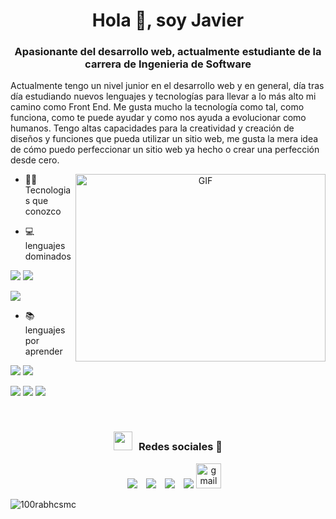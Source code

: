 <h1 align="center">Hola 👋, soy Javier </h1>

<h3 align="center">Apasionante del desarrollo web, actualmente estudiante de la carrera de Ingenieria de Software</h3>

<p>Actualmente tengo un nivel junior en el desarrollo web y en general, día tras día estudiando nuevos lenguajes y tecnologías para llevar a lo más alto mi camino como Front End. Me gusta mucho la tecnología como tal, como funciona, como te puede ayudar y como nos ayuda a evolucionar como humanos. Tengo altas capacidades para la creatividad y creación de diseños y funciones que pueda utilizar un sitio web, me gusta la mera idea de cómo puedo perfeccionar un sitio web ya hecho o crear una perfección desde cero. </p>


<a target="_blank" align="center">
  <img align="right" top="500" height="300" width="400" alt="GIF" src="https://media.giphy.com/media/SWoSkN6DxTszqIKEqv/giphy.gif">
</a>

- 👨‍💻 Tecnologias que conozco


- 💻 lenguajes dominados

<img src="https://img.shields.io/badge/HTML5-E34F26?style=for-the-badge&logo=html5&logoColor=white">                                                                               <img src="https://img.shields.io/badge/CSS3-1572B6?style=for-the-badge&logo=css3&logoColor=white"> 

<a href="https://sass-lang.com/"> <img src="https://img.shields.io/badge/Sass-CC6699?style=for-the-badge&logo=sass&logoColor=white"></a>

- 📚 lenguajes por aprender

<img src="https://img.shields.io/badge/JavaScript-323330?style=for-the-badge&logo=javascript&logoColor=F7DF1E"> <img src="https://img.shields.io/badge/React-20232A?style=for-the-badge&logo=react&logoColor=61DAFB">

<img src="https://img.shields.io/badge/Angular-DD0031?style=for-the-badge&logo=angular&logoColor=white"> <img src="https://img.shields.io/badge/GIT-E44C30?style=for-the-badge&logo=git&logoColor=white"> <img src="https://img.shields.io/badge/TypeScript-007ACC?style=for-the-badge&logo=typescript&logoColor=white">

<br/>


<h3 align="center" > <img src="https://media.giphy.com/media/iY8CRBdQXODJSCERIr/giphy.gif" width="30" height="30" style="margin-right: 10px;">Redes sociales 🤳 </h3>

<p align="center">

<div align="center"  class="icons-social" style="margin-left: 10px;">
	<a style="margin-left: 10px;"  target="_blank" href="https://www.linkedin.com/in/javier-lavandier-tejada-385473241/">
		<img src="https://img.icons8.com/doodle/40/000000/linkedin--v2.png"></a>
	<a style="margin-left: 10px;" target="_blank" href="https://github.com/jlavandier">
	<img src="https://img.icons8.com/doodle/40/000000/github--v1.png"></a>
	<a style="margin-left: 10px;" target="_blank" href="https://www.instagram.com/itslavandier/">
		<img src="https://img.icons8.com/doodle/40/000000/instagram-new--v2.png"></a>
	<a style="margin-left: 10px;" target="_blank" href="https://twitter.com/Nolife_Javi">
		<img src="https://img.icons8.com/doodle/1x/twitter-squared--v2.png" ></a>
	<a href="mailto:javierlavandier@gmail.com"> 
		<img src="https://cdn-icons-png.flaticon.com/512/324/324123.png" alt="gmail" width="40px"></a>
  </div>
</p>
<p align="left"> <img src="https://komarev.com/ghpvc/?username=jlavandier&label=Profile%20views&color=99ccff&style=flat" alt="100rabhcsmc" /> </p>
